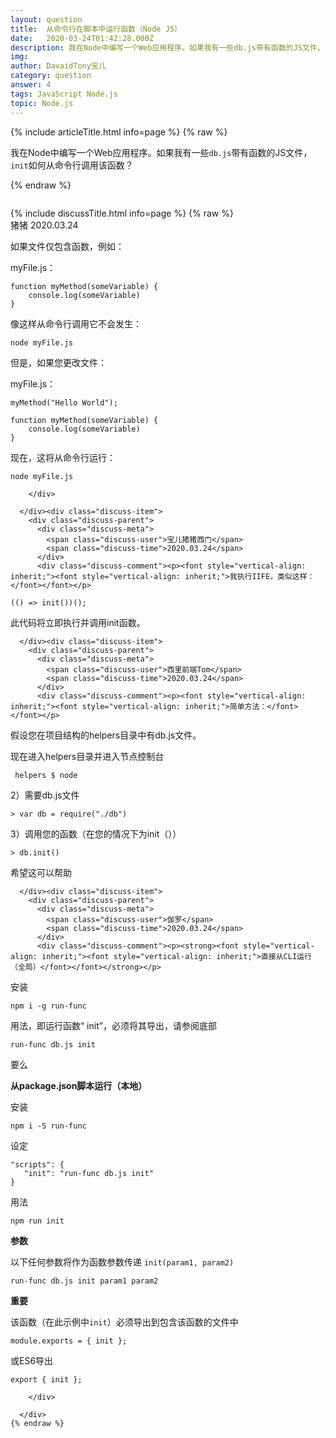 ```yaml
---
layout: question
title:  从命令行在脚本中运行函数（Node JS）
date:   2020-03-24T01:42:28.000Z
description: 我在Node中编写一个Web应用程序。如果我有一些db.js带有函数的JS文件，init如何从命令行调用该函数？...
img: 
author: DavaidTony宝儿
category: question
answer: 4
tags: JavaScript Node.js
topic: Node.js
---
```

<div class="article-root">
  <div class="article">
    {% include articleTitle.html info=page %}
    {% raw %}
    <div class="article-content"><p><font style="vertical-align: inherit;"><font style="vertical-align: inherit;">我在Node中编写一个Web应用程序。</font><font style="vertical-align: inherit;">如果我有一些</font></font><code>db.js</code><font style="vertical-align: inherit;"><font style="vertical-align: inherit;">带有函数的</font><font style="vertical-align: inherit;">JS文件</font><font style="vertical-align: inherit;">，</font></font><code>init</code><font style="vertical-align: inherit;"><font style="vertical-align: inherit;">如何从命令行调用该函数？</font></font></p></div>
    {% endraw %}
  </div>
  <p style="height: 0;width:0;overflow: hidden;"> 第3167篇《从命令行在脚本中运行函数（Node JS）》来自Winter(https://github.com/aiyld/aiyld.github.io)的站点</p>
  <div class="discuss-wrapper">
    {% include discussTitle.html info=page %}
    {% raw %}
    <div class="discuss-item">
        <div class="discuss-parent">
          <div class="discuss-meta">
            <span class="discuss-user">猪猪</span>
            <span class="discuss-time">2020.03.24</span>
          </div>
          <div class="discuss-comment"><p><font style="vertical-align: inherit;"><font style="vertical-align: inherit;">如果文件仅包含函数，例如：</font></font></p>

<p><font style="vertical-align: inherit;"><font style="vertical-align: inherit;">myFile.js：</font></font></p>

<pre><code>function myMethod(someVariable) {<font></font>
    console.log(someVariable)<font></font>
}<font></font>
</code></pre>

<p><font style="vertical-align: inherit;"><font style="vertical-align: inherit;">像这样从命令行调用它不会发生：</font></font></p>

<pre><code>node myFile.js
</code></pre>

<p><font style="vertical-align: inherit;"><font style="vertical-align: inherit;">但是，如果您更改文件：</font></font></p>

<p><font style="vertical-align: inherit;"><font style="vertical-align: inherit;">myFile.js：</font></font></p>

<pre><code>myMethod("Hello World");<font></font>
<font></font>
function myMethod(someVariable) {<font></font>
    console.log(someVariable)<font></font>
}<font></font>
</code></pre>

<p><font style="vertical-align: inherit;"><font style="vertical-align: inherit;">现在，这将从命令行运行：</font></font></p>

<pre><code>node myFile.js
</code></pre></div>
        </div>
        
      </div><div class="discuss-item">
        <div class="discuss-parent">
          <div class="discuss-meta">
            <span class="discuss-user">宝儿猪猪西门</span>
            <span class="discuss-time">2020.03.24</span>
          </div>
          <div class="discuss-comment"><p><font style="vertical-align: inherit;"><font style="vertical-align: inherit;">我执行IIFE，类似这样：</font></font></p>

<pre><code>(() =&gt; init())();
</code></pre>

<p><font style="vertical-align: inherit;"><font style="vertical-align: inherit;">此代码将立即执行并调用init函数。</font></font></p></div>
        </div>
        
      </div><div class="discuss-item">
        <div class="discuss-parent">
          <div class="discuss-meta">
            <span class="discuss-user">西里前端Tom</span>
            <span class="discuss-time">2020.03.24</span>
          </div>
          <div class="discuss-comment"><p><font style="vertical-align: inherit;"><font style="vertical-align: inherit;">简单方法：</font></font></p>

<p><font style="vertical-align: inherit;"><font style="vertical-align: inherit;">假设您在项目结构的helpers目录中有db.js文件。</font></font></p>

<p><font style="vertical-align: inherit;"><font style="vertical-align: inherit;">现在进入helpers目录并进入节点控制台</font></font></p>

<pre><code> helpers $ node
</code></pre>

<p><font style="vertical-align: inherit;"><font style="vertical-align: inherit;">2）需要db.js文件</font></font></p>

<pre><code>&gt; var db = require("./db")
</code></pre>

<p><font style="vertical-align: inherit;"><font style="vertical-align: inherit;">3）调用您的函数（在您的情况下为init（））</font></font></p>

<pre><code>&gt; db.init()
</code></pre>

<p><font style="vertical-align: inherit;"><font style="vertical-align: inherit;">希望这可以帮助</font></font></p></div>
        </div>
        
      </div><div class="discuss-item">
        <div class="discuss-parent">
          <div class="discuss-meta">
            <span class="discuss-user">伽罗</span>
            <span class="discuss-time">2020.03.24</span>
          </div>
          <div class="discuss-comment"><p><strong><font style="vertical-align: inherit;"><font style="vertical-align: inherit;">直接从CLI运行（全局）</font></font></strong></p>

<p><font style="vertical-align: inherit;"><font style="vertical-align: inherit;">安装</font></font></p>

<pre><code>npm i -g run-func
</code></pre>

<p><font style="vertical-align: inherit;"><font style="vertical-align: inherit;">用法，即运行函数“ init”，必须将其导出，请参阅底部</font></font></p>

<pre><code>run-func db.js init
</code></pre>

<p><font style="vertical-align: inherit;"><font style="vertical-align: inherit;">要么</font></font></p>

<p><strong><font style="vertical-align: inherit;"><font style="vertical-align: inherit;">从package.json脚本运行（本地）</font></font></strong></p>

<p><font style="vertical-align: inherit;"><font style="vertical-align: inherit;">安装</font></font></p>

<pre><code>npm i -S run-func
</code></pre>

<p><font style="vertical-align: inherit;"><font style="vertical-align: inherit;">设定</font></font></p>

<pre><code>"scripts": {<font></font>
   "init": "run-func db.js init"<font></font>
}<font></font>
</code></pre>

<p><font style="vertical-align: inherit;"><font style="vertical-align: inherit;">用法</font></font></p>

<pre><code>npm run init
</code></pre>

<p><strong><font style="vertical-align: inherit;"><font style="vertical-align: inherit;">参数</font></font></strong></p>

<p><font style="vertical-align: inherit;"><font style="vertical-align: inherit;">以下任何参数将作为函数参数传递 </font></font><code>init(param1, param2)</code></p>

<pre><code>run-func db.js init param1 param2
</code></pre>

<p><strong><font style="vertical-align: inherit;"><font style="vertical-align: inherit;">重要</font></font></strong></p>

<p><font style="vertical-align: inherit;"><font style="vertical-align: inherit;">该函数（在此示例中</font></font><code>init</code><font style="vertical-align: inherit;"><font style="vertical-align: inherit;">）必须导出到包含</font><font style="vertical-align: inherit;">该函数</font><font style="vertical-align: inherit;">的文件中</font></font></p>

<pre><code>module.exports = { init };
</code></pre>

<p><font style="vertical-align: inherit;"><font style="vertical-align: inherit;">或ES6导出</font></font></p>

<pre><code>export { init };
</code></pre></div>
        </div>
        
      </div>
    {% endraw %}
  </div>
<div>
